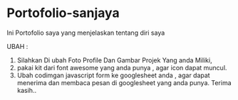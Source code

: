 # Portofolio-sanjaya
Ini Portofolio saya yang menjelaskan tentang diri saya

UBAH :

1) Silahkan Di ubah Foto Profile Dan Gambar Projek Yang anda Miliki,
2) pakai kit dari font awesome yang anda punya , agar icon dapat muncul. 
3) Ubah codimgan javascript form ke googlesheet anda , agar dapat menerima dan membaca pesan di googlesheet yang anda punya.
Terima kasih..

